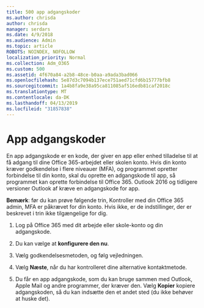 ```yaml
---
title: 500 app adgangskoder
ms.author: chrisda
author: chrisda
manager: serdars
ms.date: 4/9/2018
ms.audience: Admin
ms.topic: article
ROBOTS: NOINDEX, NOFOLLOW
localization_priority: Normal
ms.collection: Adm_O365
ms.custom: 500
ms.assetid: 4f670a84-a2b8-48ce-b0aa-a9ada3bad066
ms.openlocfilehash: 5e87d3c7094b137ece751aed71cfd6b15777bfb8
ms.sourcegitcommit: 1a4b8fa9e38a95ca811085af516edb81caf2018c
ms.translationtype: MT
ms.contentlocale: da-DK
ms.lasthandoff: 04/13/2019
ms.locfileid: "31857838"
---
```

# <a name="app-passwords"></a>App adgangskoder

En app adgangskode er en kode, der giver en app eller enhed tilladelse til at få adgang til dine Office 365-arbejdet eller skolen konto. Hvis din konto kræver godkendelse i flere niveauer (MFA), og programmet opretter forbindelse til din konto, skal du oprette en adgangskode til app, så programmet kan oprette forbindelse til Office 365. Outlook 2016 og tidligere versioner Outlook af kræve en adgangskode for app.

 **Bemærk**: før du kan prøve følgende trin, Kontroller med din Office 365 admin, MFA er påkrævet for din konto. Hvis ikke, er de indstillinger, der er beskrevet i trin ikke tilgængelige for dig.

1. Log på Office 365 med dit arbejde eller skole-konto og din adgangskode.

2. Du kan vælge at **konfigurere den nu**.

3. Vælg godkendelsesmetoden, og følg vejledningen.

4. Vælg **Næste**, når du har kontrolleret dine alternative kontaktmetode.

5. Du får en app adgangskode, som du kan bruge sammen med Outlook, Apple Mail og andre programmer, der kræver den. Vælg **Kopier** kopiere adgangskoden, så du kan indsætte den et andet sted (du ikke behøver at huske det).
